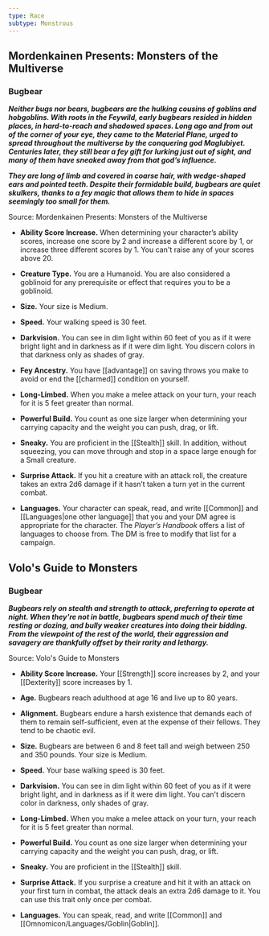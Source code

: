 ```yaml
---
type: Race
subtype: Monstrous
---
```

## Mordenkainen Presents: Monsters of the Multiverse

### Bugbear 

**_Neither bugs nor bears, bugbears are the hulking cousins of goblins and hobgoblins. With roots in the Feywild, early bugbears resided in hidden places, in hard-to-reach and shadowed spaces. Long ago and from out of the corner of your eye, they came to the Material Plane, urged to spread throughout the multiverse by the conquering god Maglubiyet. Centuries later, they still bear a fey gift for lurking just out of sight, and many of them have sneaked away from that god’s influence._**

**_They are long of limb and covered in coarse hair, with wedge-shaped ears and pointed teeth. Despite their formidable build, bugbears are quiet skulkers, thanks to a fey magic that allows them to hide in spaces seemingly too small for them._**

Source: Mordenkainen Presents: Monsters of the Multiverse 

- **Ability Score Increase.** When determining your character’s ability scores, increase one score by 2 and increase a different score by 1, or increase three different scores by 1. You can't raise any of your scores above 20.

- **Creature Type.** You are a Humanoid. You are also considered a goblinoid for any prerequisite or effect that requires you to be a goblinoid.

- **Size.** Your size is Medium.

- **Speed.** Your walking speed is 30 feet.

- **Darkvision.** You can see in dim light within 60 feet of you as if it were bright light and in darkness as if it were dim light. You discern colors in that darkness only as shades of gray.

- **Fey Ancestry.** You have [[advantage]] on saving throws you make to avoid or end the [[charmed]] condition on yourself.

- **Long-Limbed.** When you make a melee attack on your turn, your reach for it is 5 feet greater than normal.

- **Powerful Build.** You count as one size larger when determining your carrying capacity and the weight you can push, drag, or lift.

- **Sneaky.** You are proficient in the [[Stealth]] skill. In addition, without squeezing, you can move through and stop in a space large enough for a Small creature.

- **Surprise Attack.** If you hit a creature with an attack roll, the creature takes an extra 2d6 damage if it hasn’t taken a turn yet in the current combat.

- **Languages.** Your character can speak, read, and write [[Common]] and [[Languages|one other language]] that you and your DM agree is appropriate for the character. The _Player’s Handbook_ offers a list of languages to choose from. The DM is free to modify that list for a campaign.

## Volo's Guide to Monsters

### Bugbear 

_**Bugbears rely on stealth and strength to attack, preferring to operate at night. When they're not in battle, bugbears spend much of their time resting or dozing, and bully weaker creatures into doing their bidding. From the viewpoint of the rest of the world, their aggression and savagery are thankfully offset by their rarity and lethargy.**_

Source: Volo's Guide to Monsters

- **Ability Score Increase.** Your [[Strength]] score increases by 2, and your [[Dexterity]] score increases by 1.

- **Age.** Bugbears reach adulthood at age 16 and live up to 80 years.

- **Alignment.** Bugbears endure a harsh existence that demands each of them to remain self-sufficient, even at the expense of their fellows. They tend to be chaotic evil.

- **Size.** Bugbears are between 6 and 8 feet tall and weigh between 250 and 350 pounds. Your size is Medium.

- **Speed.** Your base walking speed is 30 feet.

- **Darkvision.** You can see in dim light within 60 feet of you as if it were bright light, and in darkness as if it were dim light. You can't discern color in darkness, only shades of gray.

- **Long-Limbed.** When you make a melee attack on your turn, your reach for it is 5 feet greater than normal.

- **Powerful Build.** You count as one size larger when determining your carrying capacity and the weight you can push, drag, or lift.

- **Sneaky.** You are proficient in the [[Stealth]] skill.

- **Surprise Attack.** If you surprise a creature and hit it with an attack on your first turn in combat, the attack deals an extra 2d6 damage to it. You can use this trait only once per combat.

- **Languages.** You can speak, read, and write [[Common]] and [[Omnomicon/Languages/Goblin|Goblin]].